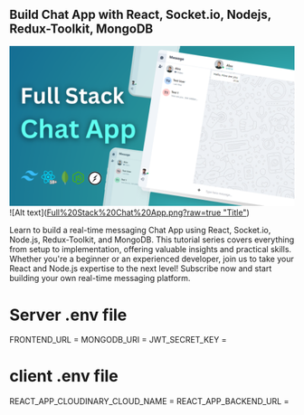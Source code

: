 ﻿## Build Chat App with React, Socket.io, Nodejs, Redux-Toolkit, MongoDB

![Alt text](Full%20Stack%20Chat%20App.png?raw=true "Title")
![Alt text]([Full%20Stack%20Chat%20App.png?raw=true "Title"](https://github.com/vinayak700/MERN-Chat-App/blob/main/client/src/assets/Full%20Stack%20Chat%20App.png?raw=true))

Learn to build a real-time messaging Chat App using React, Socket.io, Node.js, Redux-Toolkit, and MongoDB. This tutorial series covers everything from setup to implementation, offering valuable insights and practical skills. Whether you're a beginner or an experienced developer, join us to take your React and Node.js expertise to the next level! Subscribe now and start building your own real-time messaging platform.

# Server .env file

FRONTEND_URL = <Frontend URL>
MONGODB_URI = <Mongodb URI>
JWT_SECRET_KEY = <JWT Secret Key>

# client .env file

REACT_APP_CLOUDINARY_CLOUD_NAME = <Cloudinary cloud name>
REACT_APP_BACKEND_URL = <Backend URL>

